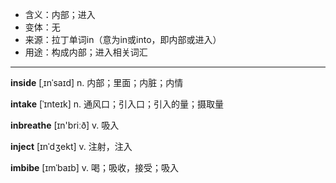 - <span class="definition">含义：内部；进入</span>
- <span class="definition">变体：无</span>
- <span class="definition">来源：拉丁单词in（意为in或into，即内部或进入）</span>
- <span class="definition">用途：构成内部；进入相关词汇</span>

---

<span class="vocabulary">**inside**</span> [ˌɪnˈsaɪd] n. 内部；里面；内脏；内情

<span class="vocabulary">**intake**</span> [ˈɪnteɪk] n. 通风口；引入口；引入的量；摄取量

<span class="vocabulary">**inbreathe**</span> [ɪn'briːð] v. 吸入  

<span class="vocabulary">**inject**</span> [ɪnˈdʒekt] v. 注射，注入

<span class="vocabulary">**imbibe**</span> [ɪmˈbaɪb] v. 喝；吸收，接受；吸入
